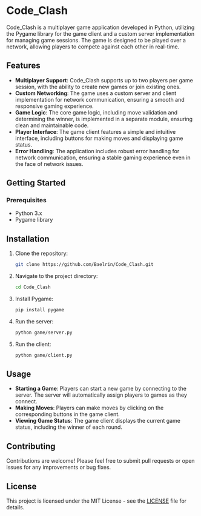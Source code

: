 # Code_Clash

Code_Clash is a multiplayer game application developed in Python, utilizing the Pygame library for the game client and a custom server implementation for managing game sessions. The game is designed to be played over a network, allowing players to compete against each other in real-time.

## Features

- **Multiplayer Support**: Code_Clash supports up to two players per game session, with the ability to create new games or join existing ones.
- **Custom Networking**: The game uses a custom server and client implementation for network communication, ensuring a smooth and responsive gaming experience.
- **Game Logic**: The core game logic, including move validation and determining the winner, is implemented in a separate module, ensuring clean and maintainable code.
- **Player Interface**: The game client features a simple and intuitive interface, including buttons for making moves and displaying game status.
- **Error Handling**: The application includes robust error handling for network communication, ensuring a stable gaming experience even in the face of network issues.

## Getting Started

### Prerequisites

- Python 3.x
- Pygame library

## Installation

1. Clone the repository:

   ```bash
   git clone https://github.com/Baelrin/Code_Clash.git
   ```

2. Navigate to the project directory:

   ```bash
   cd Code_Clash
   ```

3. Install Pygame:

   ```bash
   pip install pygame
   ```

4. Run the server:

   ```bash
   python game/server.py
   ```

5. Run the client:

   ```bash
   python game/client.py
   ```

## Usage

- **Starting a Game**: Players can start a new game by connecting to the server. The server will automatically assign players to games as they connect.
- **Making Moves**: Players can make moves by clicking on the corresponding buttons in the game client.
- **Viewing Game Status**: The game client displays the current game status, including the winner of each round.

## Contributing

Contributions are welcome! Please feel free to submit pull requests or open issues for any improvements or bug fixes.

## License

This project is licensed under the MIT License - see the [LICENSE](LICENSE) file for details.
